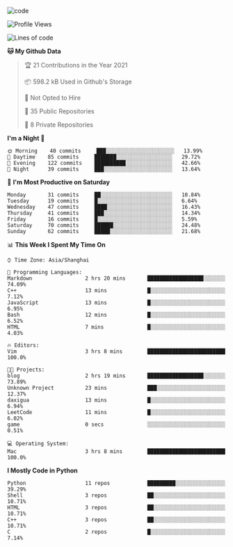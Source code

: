 
<!--
**liuyaanng/liuyaanng** is a ✨ _special_ ✨ repository because its `README.md` (this file) appears on your GitHub profile.

Here are some ideas to get you started:

- 🔭 I’m currently working on ...
- 🌱 I’m currently learning ...
- 👯 I’m looking to collaborate on ...
- 🤔 I’m looking for help with ...
- 💬 Ask me about ...
- 📫 How to reach me: ...
- 😄 Pronouns: ...
- ⚡ Fun fact: ...
-->


![code](https://cdn.jsdelivr.net/gh/liuyaanng/liuyaanng@1.0/code.gif) 

<!--START_SECTION:waka-->
![Profile Views](http://img.shields.io/badge/Profile%20Views-0-blue)

![Lines of code](https://img.shields.io/badge/From%20Hello%20World%20I%27ve%20Written-5.3%20million%20lines%20of%20code-blue)

**🐱 My Github Data** 

> 🏆 21 Contributions in the Year 2021
 > 
> 📦 598.2 kB Used in Github's Storage 
 > 
> 🚫 Not Opted to Hire
 > 
> 📜 35 Public Repositories 
 > 
> 🔑 8 Private Repositories  
 > 
**I'm a Night 🦉** 

```text
🌞 Morning    40 commits     ███░░░░░░░░░░░░░░░░░░░░░░   13.99% 
🌆 Daytime    85 commits     ███████░░░░░░░░░░░░░░░░░░   29.72% 
🌃 Evening    122 commits    ██████████░░░░░░░░░░░░░░░   42.66% 
🌙 Night      39 commits     ███░░░░░░░░░░░░░░░░░░░░░░   13.64%

```
📅 **I'm Most Productive on Saturday** 

```text
Monday       31 commits     ██░░░░░░░░░░░░░░░░░░░░░░░   10.84% 
Tuesday      19 commits     █░░░░░░░░░░░░░░░░░░░░░░░░   6.64% 
Wednesday    47 commits     ████░░░░░░░░░░░░░░░░░░░░░   16.43% 
Thursday     41 commits     ███░░░░░░░░░░░░░░░░░░░░░░   14.34% 
Friday       16 commits     █░░░░░░░░░░░░░░░░░░░░░░░░   5.59% 
Saturday     70 commits     ██████░░░░░░░░░░░░░░░░░░░   24.48% 
Sunday       62 commits     █████░░░░░░░░░░░░░░░░░░░░   21.68%

```


📊 **This Week I Spent My Time On** 

```text
⌚︎ Time Zone: Asia/Shanghai

💬 Programming Languages: 
Markdown                 2 hrs 20 mins       ██████████████████░░░░░░░   74.09% 
C++                      13 mins             █░░░░░░░░░░░░░░░░░░░░░░░░   7.12% 
JavaScript               13 mins             █░░░░░░░░░░░░░░░░░░░░░░░░   6.95% 
Bash                     12 mins             █░░░░░░░░░░░░░░░░░░░░░░░░   6.52% 
HTML                     7 mins              █░░░░░░░░░░░░░░░░░░░░░░░░   4.03%

🔥 Editors: 
Vim                      3 hrs 8 mins        █████████████████████████   100.0%

🐱‍💻 Projects: 
blog                     2 hrs 19 mins       ██████████████████░░░░░░░   73.89% 
Unknown Project          23 mins             ███░░░░░░░░░░░░░░░░░░░░░░   12.37% 
daxigua                  13 mins             █░░░░░░░░░░░░░░░░░░░░░░░░   6.94% 
LeetCode                 11 mins             █░░░░░░░░░░░░░░░░░░░░░░░░   6.02% 
game                     0 secs              ░░░░░░░░░░░░░░░░░░░░░░░░░   0.51%

💻 Operating System: 
Mac                      3 hrs 8 mins        █████████████████████████   100.0%

```

**I Mostly Code in Python** 

```text
Python                   11 repos            █████████░░░░░░░░░░░░░░░░   39.29% 
Shell                    3 repos             ██░░░░░░░░░░░░░░░░░░░░░░░   10.71% 
HTML                     3 repos             ██░░░░░░░░░░░░░░░░░░░░░░░   10.71% 
C++                      3 repos             ██░░░░░░░░░░░░░░░░░░░░░░░   10.71% 
C                        2 repos             █░░░░░░░░░░░░░░░░░░░░░░░░   7.14%

```



<!--END_SECTION:waka-->
